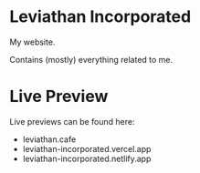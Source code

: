 # Leviathan Incorporated
My website.

Contains (mostly) everything related to me.
# Live Preview
Live previews can be found here:
- leviathan.cafe
- leviathan-incorporated.vercel.app
- leviathan-incorporated.netlify.app
